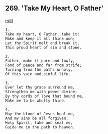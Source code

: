 
## 269.  'Take My Heart, O Father'
[edit](https://docs.google.com/document/d/1wsCniwtO5ghddUFGgxWm5joSg4LyycK5/edit?mode=html)




    1.
    Take my heart, O Father, take it! 
    Make and keep it all thine own; 
    Let thy Spirit melt and break it, 
    This proud heart of sin and stone. 

    2.
    Father, make it pure and lowly, 
    Fond of peace and far from strife; 
    Turning from the paths unholy, 
    Of this vain and sinful life. 

    3.
    Ever let thy grace surround me, 
    Strengthen me with power divine; 
    By thy cords of love that bound me, 
    Make me to be wholly thine. 

    4.
    May the blood of Jesus heal me, 
    And my sins be all forgiven; 
    Holy Spirit, take and seal me, 
    Guide me in the path to heaven.
